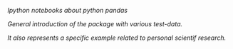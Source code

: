 *Ipython notebooks about python pandas* 

*General introduction of the package with various test-data.*

*It also represents a specific example related to personal scientif research.*




